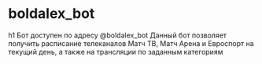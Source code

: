 # boldalex_bot
h1 Бот доступен по адресу @boldalex_bot
Данный бот позволяет получить расписание телеканалов Матч ТВ, Матч Арена и Евроспорт на текущий день, а также на трансляции по заданным категориям
